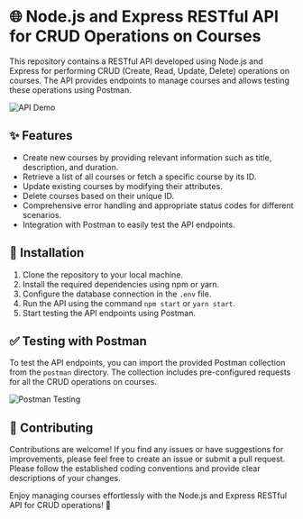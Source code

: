 # 🌐 Node.js and Express RESTful API for CRUD Operations on Courses

This repository contains a RESTful API developed using Node.js and Express for performing CRUD (Create, Read, Update, Delete) operations on courses. The API provides endpoints to manage courses and allows testing these operations using Postman. 

![API Demo](./docs/api-demo.png)

## ✨ Features

- Create new courses by providing relevant information such as title, description, and duration.
- Retrieve a list of all courses or fetch a specific course by its ID.
- Update existing courses by modifying their attributes.
- Delete courses based on their unique ID.
- Comprehensive error handling and appropriate status codes for different scenarios.
- Integration with Postman to easily test the API endpoints.

## 🚀 Installation

1. Clone the repository to your local machine.
2. Install the required dependencies using npm or yarn.
3. Configure the database connection in the `.env` file.
4. Run the API using the command `npm start` or `yarn start`.
5. Start testing the API endpoints using Postman.


## ✅ Testing with Postman

To test the API endpoints, you can import the provided Postman collection from the `postman` directory. The collection includes pre-configured requests for all the CRUD operations on courses.

![Postman Testing](./docs/postman-testing.png)

## 🤝 Contributing

Contributions are welcome! If you find any issues or have suggestions for improvements, please feel free to create an issue or submit a pull request. Please follow the established coding conventions and provide clear descriptions of your changes.


Enjoy managing courses effortlessly with the Node.js and Express RESTful API for CRUD operations! 🎉
